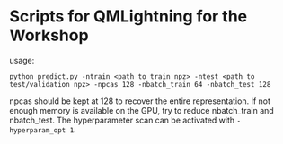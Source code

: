 # Scripts for QMLightning for the Workshop

usage:
```
python predict.py -ntrain <path to train npz> -ntest <path to test/validation npz> -npcas 128 -nbatch_train 64 -nbatch_test 128
```

npcas should be kept at 128 to recover the entire representation. If not enough memory is available on the GPU, try to reduce nbatch_train and nbatch_test.
The hyperparameter scan can be activated with `-hyperparam_opt 1`.
